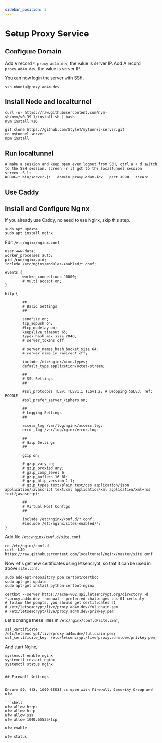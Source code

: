 ```yaml
---
sidebar_position: 3
---
```


# Setup Proxy Service

## Configure Domain

Add A record `*.proxy.ad4m.dev`, the value is server IP.
Add A record `proxy.ad4m.dev`, the value is server IP.

You can now login the server with SSH,

```
ssh ubuntu@proxy.ad4m.dev
```

## Install Node and localtunnel

```
curl -o- https://raw.githubusercontent.com/nvm-sh/nvm/v0.39.1/install.sh | bash
nvm install v16
```

```
git clone https://github.com/StyleT/mytunnel-server.git
cd mytunnel-server
npm install
```

## Run localtunnel

```
# make a session and keep open even logout from SSH, ctrl a + d switch to the SSH session, screen -r lt got to the localtunnel session
screen -S lt
DEBUG=* bin/server.js --domain proxy.ad4m.dev --port 3000 --secure
```

## Use Caddy




## Install and Configure Nginx

If you already use Caddy, no need to use Nginx, skip this step.

```shell
sudo apt update
sudo apt install nginx
```

Edit `/etc/nginx/nginx.conf`

```
user www-data;
worker_processes auto;
pid /run/nginx.pid;
include /etc/nginx/modules-enabled/*.conf;

events {
        worker_connections 10000;
        # multi_accept on;
}

http {

        ##
        # Basic Settings
        ##

        sendfile on;
        tcp_nopush on;
        #tcp_nodelay on;
        keepalive_timeout 65;
        types_hash_max_size 2048;
        # server_tokens off;

        # server_names_hash_bucket_size 64;
        # server_name_in_redirect off;

        include /etc/nginx/mime.types;
        default_type application/octet-stream;

        ##
        # SSL Settings
        ##

        #ssl_protocols TLSv1 TLSv1.1 TLSv1.2; # Dropping SSLv3, ref: POODLE
        #ssl_prefer_server_ciphers on;

        ##
        # Logging Settings
        ##

        access_log /var/log/nginx/access.log;
        error_log /var/log/nginx/error.log;
        
        ##
        # Gzip Settings
        ##

        gzip on;

        # gzip_vary on;
        # gzip_proxied any;
        # gzip_comp_level 6;
        # gzip_buffers 16 8k;
        # gzip_http_version 1.1;
        # gzip_types text/plain text/css application/json application/javascript text/xml application/xml application/xml+rss text/javascript;

        ##
        # Virtual Host Configs
        ##

        include /etc/nginx/conf.d/*.conf;
        #include /etc/nginx/sites-enabled/*;
}
```

Add file `/etc/nginx/conf.d/site.conf`, 

```shell
cd /etc/nginx/conf.d
curl -LJO https://raw.githubusercontent.com/localtunnel/nginx/master/site.conf
```

Now let's get new certificates using letsencrypt, so that it can be used in above `site.conf`.

```shell
sudo add-apt-repository ppa:certbot/certbot
sudo apt-get update
sudo apt-get install python-certbot-nginx

certbot --server https://acme-v02.api.letsencrypt.org/directory -d *.proxy.ad4m.dev --manual --preferred-challenges dns-01 certonly
# follow the pompts, you should get certificates at 
# /etc/letsencrypt/live/proxy.ad4m.dev/fullchain.pem
# /etc/letsencrypt/live/proxy.ad4m.dev/privkey.pem
```

Let's change these lines in `/etc/nginx/conf.d/site.conf`,

```
ssl_certificate      /etc/letsencrypt/live/proxy.ad4m.dev/fullchain.pem;
ssl_certificate_key  /etc/letsencrypt/live/proxy.ad4m.dev/privkey.pem;
```

And start Nginx,

```shell
systemctl enable nginx
systemctl restart nginx
systemctl status nginx


## Firewall Settings


Ensure 80, 443, 1000~65535 is open with Firewall, Security Group and ufw

```shell
ufw allow https
ufw allow http
ufw allow ssh
ufw allow 1000:65535/tcp

ufw enable

ufw status
```
